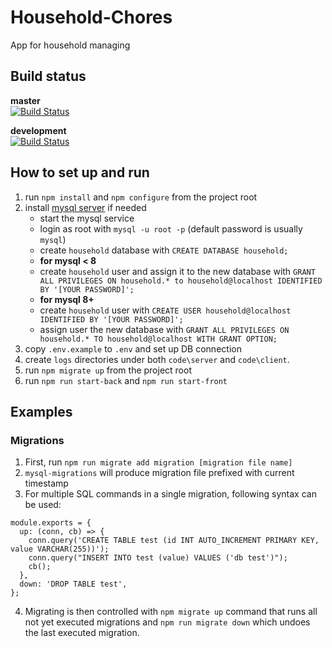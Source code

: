 # Household-Chores
App for household managing


## Build status
**master** \
[![Build Status](https://dev.azure.com/filiphorkycz/Household-Chores/_apis/build/status/Fezzzi.Household-Chores?branchName=master)](https://dev.azure.com/filiphorkycz/Household-Chores/_build/latest?definitionId=1&branchName=master)

**development** \
[![Build Status](https://dev.azure.com/filiphorkycz/Household-Chores/_apis/build/status/Fezzzi.Household-Chores?branchName=development)](https://dev.azure.com/filiphorkycz/Household-Chores/_build/latest?definitionId=1&branchName=development)


## How to set up and run
1. run `npm install` and `npm configure` from the project root
2. install [mysql server](https://dev.mysql.com/downloads/installer/) if needed
    - start the mysql service
    - login as root with `mysql -u root -p` (default password is usually `mysql`)
    - create `household` database with `CREATE DATABASE household;`
    - **for mysql < 8**
    - create `household` user and assign it to the new database with `GRANT ALL PRIVILEGES ON household.* to household@localhost IDENTIFIED BY '[YOUR PASSWORD]';`
    - **for mysql 8+**
    - create `household` user with `CREATE USER household@localhost IDENTIFIED BY '[YOUR PASSWORD]';`
    - assign user the new database with `GRANT ALL PRIVILEGES ON household.* TO household@localhost WITH GRANT OPTION;`
3. copy `.env.example` to `.env` and set up DB connection
4. create `logs` directories under both `code\server` and `code\client`.
5. run `npm migrate up` from the project root
6. run `npm run start-back` and `npm run start-front`


## Examples
### Migrations
1. First, run `npm run migrate add migration [migration file name]`
2. `mysql-migrations` will produce migration file prefixed with current timestamp
3. For multiple SQL commands in a single migration, following syntax can be used:
```
module.exports = {
  up: (conn, cb) => {
    conn.query('CREATE TABLE test (id INT AUTO_INCREMENT PRIMARY KEY, value VARCHAR(255))');
    conn.query("INSERT INTO test (value) VALUES ('db test')");
    cb();
  },
  down: 'DROP TABLE test',
};
```
4. Migrating is then controlled with `npm migrate up` command that runs all not yet executed migrations and `npm run migrate down` which undoes the last executed migration.